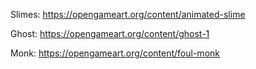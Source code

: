 Slimes: https://opengameart.org/content/animated-slime

Ghost: https://opengameart.org/content/ghost-1

Monk: https://opengameart.org/content/foul-monk

